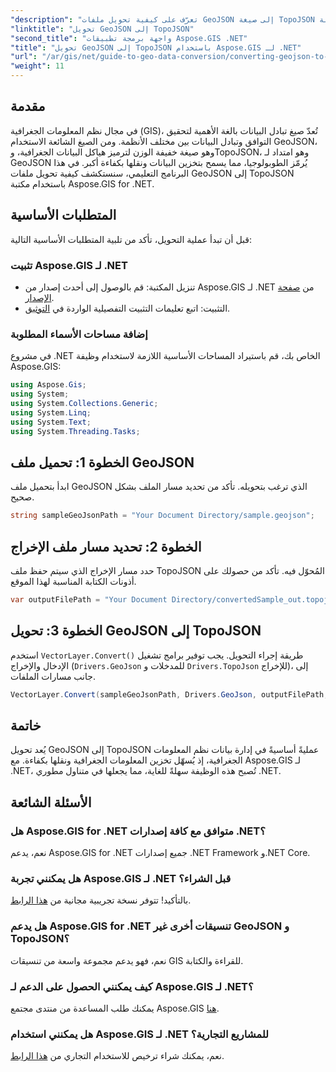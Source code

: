 ```yaml
---
"description": "تعرّف على كيفية تحويل ملفات GeoJSON إلى صيغة TopoJSON بسلاسة باستخدام مكتبة Aspose.GIS for .NET القوية. يغطي هذا الدليل خطوة بخطوة كل شيء، من التثبيت إلى التنفيذ."
"linktitle": "تحويل GeoJSON إلى TopoJSON"
"second_title": "واجهة برمجة تطبيقات Aspose.GIS .NET"
"title": "تحويل GeoJSON إلى TopoJSON باستخدام Aspose.GIS لـ .NET"
"url": "/ar/gis/net/guide-to-geo-data-conversion/converting-geojson-to-topojson/"
"weight": 11
---
```


## مقدمة

في مجال نظم المعلومات الجغرافية (GIS)، تُعدّ صيغ تبادل البيانات بالغة الأهمية لتحقيق التوافق وتبادل البيانات بين مختلف الأنظمة. ومن الصيغ الشائعة الاستخدام GeoJSON، وهو صيغة خفيفة الوزن لترميز هياكل البيانات الجغرافية، وTopoJSON، وهو امتداد لـ GeoJSON يُرمّز الطوبولوجيا، مما يسمح بتخزين البيانات ونقلها بكفاءة أكبر. في هذا البرنامج التعليمي، سنستكشف كيفية تحويل ملفات GeoJSON إلى TopoJSON باستخدام مكتبة Aspose.GIS for .NET.

## المتطلبات الأساسية

قبل أن تبدأ عملية التحويل، تأكد من تلبية المتطلبات الأساسية التالية:

### تثبيت Aspose.GIS لـ .NET

- تنزيل المكتبة: قم بالوصول إلى أحدث إصدار من Aspose.GIS لـ .NET من [صفحة الإصدار](https://releases.aspose.com/gis/net/).
- التثبيت: اتبع تعليمات التثبيت التفصيلية الواردة في [التوثيق](https://reference.aspose.com/gis/net/).

### إضافة مساحات الأسماء المطلوبة

في مشروع .NET الخاص بك، قم باستيراد المساحات الأساسية اللازمة لاستخدام وظيفة Aspose.GIS:

```csharp
using Aspose.Gis;
using System;
using System.Collections.Generic;
using System.Linq;
using System.Text;
using System.Threading.Tasks;
```

## الخطوة 1: تحميل ملف GeoJSON

ابدأ بتحميل ملف GeoJSON الذي ترغب بتحويله. تأكد من تحديد مسار الملف بشكل صحيح.

```csharp
string sampleGeoJsonPath = "Your Document Directory/sample.geojson";
```

## الخطوة 2: تحديد مسار ملف الإخراج

حدد مسار الإخراج الذي سيتم حفظ ملف TopoJSON المُحوّل فيه. تأكد من حصولك على أذونات الكتابة المناسبة لهذا الموقع.

```csharp
var outputFilePath = "Your Document Directory/convertedSample_out.topojson";
```

## الخطوة 3: تحويل GeoJSON إلى TopoJSON

استخدم `VectorLayer.Convert()` طريقة إجراء التحويل. يجب توفير برامج تشغيل الإدخال والإخراج (`Drivers.GeoJson` للمدخلات و `Drivers.TopoJson` للإخراج)، إلى جانب مسارات الملفات.

```csharp
VectorLayer.Convert(sampleGeoJsonPath, Drivers.GeoJson, outputFilePath, Drivers.TopoJson);
```

## خاتمة

يُعد تحويل GeoJSON إلى TopoJSON عمليةً أساسيةً في إدارة بيانات نظم المعلومات الجغرافية، إذ يُسهّل تخزين المعلومات الجغرافية ونقلها بكفاءة. مع Aspose.GIS لـ .NET، تُصبح هذه الوظيفة سهلةً للغاية، مما يجعلها في متناول مطوري .NET.

## الأسئلة الشائعة

### هل Aspose.GIS for .NET متوافق مع كافة إصدارات .NET؟

نعم، يدعم Aspose.GIS for .NET جميع إصدارات .NET Framework و.NET Core.

### هل يمكنني تجربة Aspose.GIS لـ .NET قبل الشراء؟

بالتأكيد! تتوفر نسخة تجريبية مجانية من [هذا الرابط](https://releases.aspose.com/).

### هل يدعم Aspose.GIS for .NET تنسيقات أخرى غير GeoJSON و TopoJSON؟

نعم، فهو يدعم مجموعة واسعة من تنسيقات GIS للقراءة والكتابة.

### كيف يمكنني الحصول على الدعم لـ Aspose.GIS لـ .NET؟

يمكنك طلب المساعدة من منتدى مجتمع Aspose.GIS [هنا](https://forum.aspose.com/c/gis/33).

### هل يمكنني استخدام Aspose.GIS لـ .NET للمشاريع التجارية؟

نعم، يمكنك شراء ترخيص للاستخدام التجاري من [هذا الرابط](https://purchase.conholdate.com/buy).